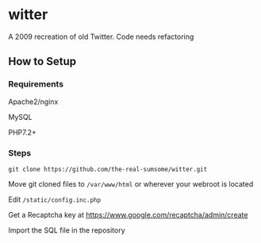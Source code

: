 # witter
A 2009 recreation of old Twitter. Code needs refactoring

## How to Setup
### Requirements
Apache2/nginx

MySQL

PHP7.2+
### Steps
`git clone https://github.com/the-real-sumsome/witter.git`

Move git cloned files to `/var/www/html` or wherever your webroot is located

Edit `/static/config.inc.php`

Get a Recaptcha key at https://www.google.com/recaptcha/admin/create

Import the SQL file in the repository
